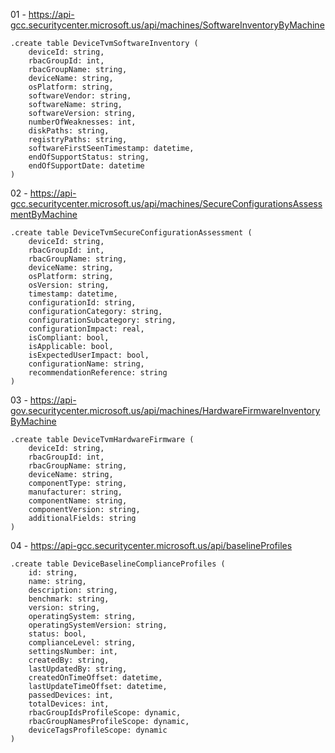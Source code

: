 01 - https://api-gcc.securitycenter.microsoft.us/api/machines/SoftwareInventoryByMachine
```
.create table DeviceTvmSoftwareInventory (
    deviceId: string, 
    rbacGroupId: int, 
    rbacGroupName: string, 
    deviceName: string, 
    osPlatform: string, 
    softwareVendor: string, 
    softwareName: string, 
    softwareVersion: string, 
    numberOfWeaknesses: int, 
    diskPaths: string, 
    registryPaths: string, 
    softwareFirstSeenTimestamp: datetime, 
    endOfSupportStatus: string, 
    endOfSupportDate: datetime
)
```

02 - https://api-gcc.securitycenter.microsoft.us/api/machines/SecureConfigurationsAssessmentByMachine
```
.create table DeviceTvmSecureConfigurationAssessment (
    deviceId: string, 
    rbacGroupId: int, 
    rbacGroupName: string, 
    deviceName: string, 
    osPlatform: string, 
    osVersion: string, 
    timestamp: datetime, 
    configurationId: string, 
    configurationCategory: string, 
    configurationSubcategory: string, 
    configurationImpact: real, 
    isCompliant: bool, 
    isApplicable: bool, 
    isExpectedUserImpact: bool, 
    configurationName: string, 
    recommendationReference: string
)
```

03 - https://api-gov.securitycenter.microsoft.us/api/machines/HardwareFirmwareInventoryByMachine
```
.create table DeviceTvmHardwareFirmware (
    deviceId: string, 
    rbacGroupId: int, 
    rbacGroupName: string, 
    deviceName: string, 
    componentType: string, 
    manufacturer: string, 
    componentName: string, 
    componentVersion: string, 
    additionalFields: string
)
```

04 - https://api-gcc.securitycenter.microsoft.us/api/baselineProfiles
```
.create table DeviceBaselineComplianceProfiles (
    id: string, 
    name: string, 
    description: string, 
    benchmark: string, 
    version: string, 
    operatingSystem: string, 
    operatingSystemVersion: string, 
    status: bool, 
    complianceLevel: string, 
    settingsNumber: int, 
    createdBy: string, 
    lastUpdatedBy: string, 
    createdOnTimeOffset: datetime, 
    lastUpdateTimeOffset: datetime, 
    passedDevices: int, 
    totalDevices: int, 
    rbacGroupIdsProfileScope: dynamic, 
    rbacGroupNamesProfileScope: dynamic, 
    deviceTagsProfileScope: dynamic
)
```
